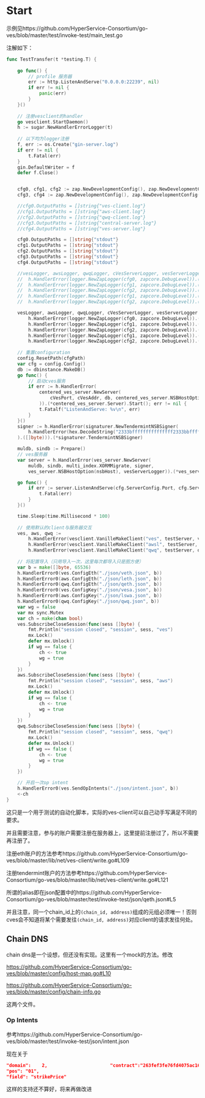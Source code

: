 # Start

示例见https://github.com/HyperService-Consortium/go-ves/blob/master/test/invoke-test/main_test.go

注解如下：

```go
func TestTransfer(t *testing.T) {
	
    go func() {
		// profile 服务器
        err := http.ListenAndServe("0.0.0.0:22239", nil)
		if err != nil {
			panic(err)
		}
	}()
	
    // 注册vesclient的handler
	go vesclient.StartDaemon()
	h := sugar.NewHandlerErrorLogger(t)
	
    // 以下均为logger注册
	f, err := os.Create("gin-server.log")
	if err != nil {
		t.Fatal(err)
	}
	gin.DefaultWriter = f
	defer f.Close()


	cfg0, cfg1, cfg2 := zap.NewDevelopmentConfig(), zap.NewDevelopmentConfig(), zap.NewDevelopmentConfig()
	cfg3, cfg4 := zap.NewDevelopmentConfig(), zap.NewDevelopmentConfig()

	//cfg0.OutputPaths = []string{"ves-client.log"}
	//cfg1.OutputPaths = []string{"aws-client.log"}
	//cfg2.OutputPaths = []string{"qwq-client.log"}
	//cfg3.OutputPaths = []string{"central-server.log"}
	//cfg4.OutputPaths = []string{"ves-server.log"}

	cfg0.OutputPaths = []string{"stdout"}
	cfg1.OutputPaths = []string{"stdout"}
	cfg2.OutputPaths = []string{"stdout"}
	cfg3.OutputPaths = []string{"stdout"}
	cfg4.OutputPaths = []string{"stdout"}

	//vesLogger, awsLogger, qwqLogger, cVesServerLogger, vesServerLogger :=
	//	h.HandlerError(logger.NewZapLogger(cfg0, zapcore.DebugLevel)).(logger.Logger),
	//	h.HandlerError(logger.NewZapLogger(cfg1, zapcore.DebugLevel)).(logger.Logger),
	//	h.HandlerError(logger.NewZapLogger(cfg2, zapcore.DebugLevel)).(logger.Logger),
	//	h.HandlerError(logger.NewZapLogger(cfg1, zapcore.DebugLevel)).(logger.Logger),
	//	h.HandlerError(logger.NewZapLogger(cfg2, zapcore.DebugLevel)).(logger.Logger)

	vesLogger, awsLogger, qwqLogger, cVesServerLogger, vesServerLogger :=
		h.HandlerError(logger.NewZapLogger(cfg0, zapcore.DebugLevel)).(logger.Logger).With("from", "ves"),
		h.HandlerError(logger.NewZapLogger(cfg1, zapcore.DebugLevel)).(logger.Logger).With("from", "user1"),
		h.HandlerError(logger.NewZapLogger(cfg2, zapcore.DebugLevel)).(logger.Logger).With("from", "user2"),
		h.HandlerError(logger.NewZapLogger(cfg1, zapcore.DebugLevel)).(logger.Logger).With("from", "cves"),
		h.HandlerError(logger.NewZapLogger(cfg2, zapcore.DebugLevel)).(logger.Logger).With("from", "ves")
	
    // 重置configuration
	config.ResetPath(cfgPath)
	var cfg = config.Config()
	db := dbinstance.MakeDB()
	go func() {
		// 启动cves服务
        if err := h.HandlerError(
			centered_ves_server.NewServer(
				cVesPort, cVesAddr, db, centered_ves_server.NSBHostOption(nsbHost), cVesServerLogger,
			)).(*centered_ves_server.Server).Start(); err != nil {
			t.Fatalf("ListenAndServe: %v\n", err)
		}
	}()
	signer := h.HandlerError(signaturer.NewTendermintNSBSigner(
		h.HandlerError(hex.DecodeString("2333bfffffffffffffff2333bbffffffffffffff2333bbffffffffffffffffff2333bfffffffffffffff2333bbffffffffffffff2333bbffffffffffffffffff"),
	).([]byte))).(*signaturer.TendermintNSBSigner)

	muldb, sindb := Prepare()
    // ves服务器
	var server = h.HandlerError(ves_server.NewServer(
		muldb, sindb, multi_index.XORMMigrate, signer,
		ves_server.NSBHostOption(nsbHost), vesServerLogger)).(*ves_server.Server)

	go func() {
		if err := server.ListenAndServe(cfg.ServerConfig.Port, cfg.ServerConfig.CentralVesAddress); err != nil {
			t.Fatal(err)
		}
	}()

	time.Sleep(time.Millisecond * 100)
	
    // 使用默认的client与服务器交互
	ves, aws, qwq :=
		h.HandlerError(vesclient.VanilleMakeClient("ves", testServer, vesLogger)).(*vesclient.VesClient),
		h.HandlerError(vesclient.VanilleMakeClient("awsl", testServer, awsLogger)).(*vesclient.VesClient),
		h.HandlerError(vesclient.VanilleMakeClient("qwq", testServer, qwqLogger)).(*vesclient.VesClient)
	
    // 将配置导入（只用导入一次，这里每次都导入只是图方便）
	var b = make([]byte, 65536)
	h.HandlerError0(ves.ConfigEth("./json/veth.json", b))
	h.HandlerError0(aws.ConfigEth("./json/leth.json", b))
	h.HandlerError0(qwq.ConfigEth("./json/qeth.json", b))
	h.HandlerError0(ves.ConfigKey("./json/vesa.json", b))
	h.HandlerError0(aws.ConfigKey("./json/lswa.json", b))
	h.HandlerError0(qwq.ConfigKey("./json/qwq.json", b))
	var wg = false
	var mx sync.Mutex
	var ch = make(chan bool)
	ves.SubscribeCloseSession(func(sess []byte) {
		fmt.Println("session closed", "session", sess, "ves")
		mx.Lock()
		defer mx.Unlock()
		if wg == false {
			ch <- true
			wg = true
		}
	})
	aws.SubscribeCloseSession(func(sess []byte) {
		fmt.Println("session closed", "session", sess, "aws")
		mx.Lock()
		defer mx.Unlock()
		if wg == false {
			ch <- true
			wg = true
		}
	})
	qwq.SubscribeCloseSession(func(sess []byte) {
		fmt.Println("session closed", "session", sess, "qwq")
		mx.Lock()
		defer mx.Unlock()
		if wg == false {
			ch <- true
			wg = true
		}
	})

	// 开启一次op intent
	h.HandlerError0(ves.SendOpIntents("./json/intent.json", b))
	<-ch
}

```

这只是一个用于测试的自动化脚本，实际的ves-client可以自己动手写满足不同的要求。

并且需要注意，参与的账户需要注册在服务器上，这里提前注册过了，所以不需要再注册了。

注册eth账户的方法参考https://github.com/HyperService-Consortium/go-ves/blob/master/lib/net/ves-client/write.go#L109

注册tendermint账户的方法参考https://github.com/HyperService-Consortium/go-ves/blob/master/lib/net/ves-client/write.go#L121

所谓的alias即在json配置中的https://github.com/HyperService-Consortium/go-ves/blob/master/test/invoke-test/json/qeth.json#L5

并且注意，同一个chain_id上的`(chain_id, address)`组成的元组必须唯一！否则cves会不知道将某个需要发往`(chain_id, address)`对应client的请求发往何处。

## Chain DNS

chain dns是一个设想，但还没有实现。这里有一个mock的方法。修改

https://github.com/HyperService-Consortium/go-ves/blob/master/config/host-map.go#L10

https://github.com/HyperService-Consortium/go-ves/blob/master/config/chain-info.go

这两个文件。

### Op Intents

参考https://github.com/HyperService-Consortium/go-ves/blob/master/test/invoke-test/json/intent.json

现在关于

```json
"domain":    2,                       "contract":"263fef3fe76fd4075ac16271d5115d01206d3674",
"pos": "01",
"field": "strikePrice"
```

这样的支持还不算好，将来再做改进